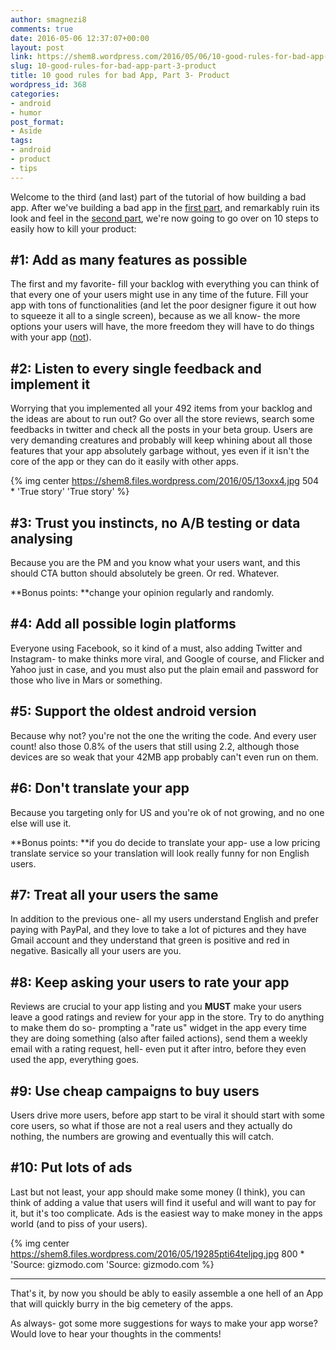 ```yaml
---
author: smagnezi8
comments: true
date: 2016-05-06 12:37:07+00:00
layout: post
link: https://shem8.wordpress.com/2016/05/06/10-good-rules-for-bad-app-part-3-product/
slug: 10-good-rules-for-bad-app-part-3-product
title: 10 good rules for bad App, Part 3- Product
wordpress_id: 368
categories:
- android
- humor
post_format:
- Aside
tags:
- android
- product
- tips
---
```


Welcome to the third (and last) part of the tutorial of how building a bad app. After we've building a bad app in the [first part](http://shem8.github.com/blog/2016/03/31/10-good-rules-for-bad-app-part-1-technical/), and remarkably ruin its look and feel in the [second part](http://shem8.github.com/blog/2016/04/17/10-good-rules-for-bad-app-part-2-uxui/), we're now going to go over on 10 steps to easily how to kill your product:
<!--more-->

## #1: Add as many features as possible


The first and my favorite- fill your backlog with everything you can think of that every one of your users might use in any time of the future. Fill your app with tons of functionalities (and let the poor designer figure it out how to squeeze it all to a single screen), because as we all know- the more options your users will have, the more freedom they will have to do things with your app ([not](https://www.ted.com/talks/barry_schwartz_on_the_paradox_of_choice?language=en)).


## #2: Listen to every single feedback and implement it


Worrying that you implemented all your 492 items from your backlog and the ideas are about to run out? Go over all the store reviews, search some feedbacks in twitter and check all the posts in your beta group. Users are very demanding creatures and probably will keep whining about all those features that your app absolutely garbage without, yes even if it isn't the core of the app or they can do it easily with other apps.


{% img center https://shem8.files.wordpress.com/2016/05/13oxx4.jpg 504 * 'True story' 'True story' %}


## #3: Trust you instincts, no A/B testing or data analysing


Because you are the PM and you know what your users want, and this should CTA button should absolutely be green. Or red. Whatever.

**Bonus points: **change your opinion regularly and randomly.


## #4: Add all possible login platforms


Everyone using Facebook, so it kind of a must, also adding Twitter and Instagram- to make thinks more viral, and Google of course, and Flicker and Yahoo just in case, and you must also put the plain email and password for those who live in Mars or something.


## #5: Support the oldest android version


Because why not? you're not the one the writing the code. And every user count! also those 0.8% of the users that still using 2.2, although those devices are so weak that your 42MB app probably can't even run on them.


## #6: Don't translate your app


Because you targeting only for US and you're ok of not growing, and no one else will use it.

**Bonus points: **if you do decide to translate your app- use a low pricing translate service so your translation will look really funny for non English users.


## #7: Treat all your users the same


In addition to the previous one- all my users understand English and prefer paying with PayPal, and they love to take a lot of pictures and they have Gmail account and they understand that green is positive and red in negative. Basically all your users are you.


## #8: Keep asking your users to rate your app


Reviews are crucial to your app listing and you **MUST** make your users leave a good ratings and review for your app in the store. Try to do anything to make them do so- prompting a "rate us" widget in the app every time they are doing something (also after failed actions), send them a weekly email with a rating request, hell- even put it after intro, before they even used the app, everything goes.


## #9: Use cheap campaigns to buy users


Users drive more users, before app start to be viral it should start with some core users, so what if those are not a real users and they actually do nothing, the numbers are growing and eventually this will catch.


## #10: Put lots of ads


Last but not least, your app should make some money (I think), you can think of adding a value that users will find it useful and will want to pay for it, but it's too complicate. Ads is the easiest way to make money in the apps world (and to piss of your users).

{% img center https://shem8.files.wordpress.com/2016/05/19285pti64teljpg.jpg 800 * 'Source: gizmodo.com 'Source: gizmodo.com %}

***

That's it, by now you should be ably to easily assemble a one hell of an App that will quickly burry in the big cemetery of the apps.

As always- got some more suggestions for ways to make your app worse? Would love to hear your thoughts in the comments!
